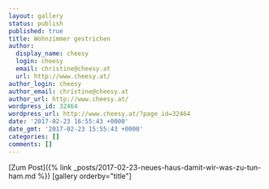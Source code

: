 ```yaml
---
layout: gallery
status: publish
published: true
title: Wohnzimmer gestrichen
author:
  display_name: cheesy
  login: cheesy
  email: christine@cheesy.at
  url: http://www.cheesy.at/
author_login: cheesy
author_email: christine@cheesy.at
author_url: http://www.cheesy.at/
wordpress_id: 32464
wordpress_url: http://www.cheesy.at/?page_id=32464
date: '2017-02-23 16:55:43 +0000'
date_gmt: '2017-02-23 15:55:43 +0000'
categories: []
comments: []
---
```


[Zum Post]({% link _posts/2017-02-23-neues-haus-damit-wir-was-zu-tun-ham.md %})
[gallery orderby="title"]
